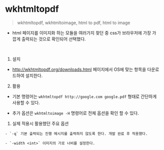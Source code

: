 # wkhtmltopdf

> wkhtmltopdf, wkhtmltoimage, html to pdf, html to image

- html 페이지를 이미지화 하는 모듈을 여러가지 찾던 중 css가 브라우저에 가장 가깝게 출력되는 것으로 확인되어 선택했다.

<br>

1. 설치

  - http://wkhtmltopdf.org/downloads.html 페이지에서 OS에 맞는 항목을 다운로드하여 설치한다.

2. 활용

  - 기본 명령어는 `wkhtmltopdf http://google.com google.pdf` 형태로 간단하게 사용할 수 있다.

  - 추가 옵션은 `wkhtmltoimage -H` 명령어로 전체 옵션을 확인 할 수 있다.

  1) 실제 적용시 활용했던 주요 옵션
  
    - `-q` 기본 출력되는 진행 메시지를 출력하지 않도록 한다. 개발 완료 후 적용했다.
    
    - `-width <int>` 이미지의 가로 너비를 설정한다.


